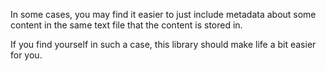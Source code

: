 In some cases, you may find it easier to just include metadata about some content in the same text file that the content is stored in.

If you find yourself in such a case, this library should make life a bit easier for you.